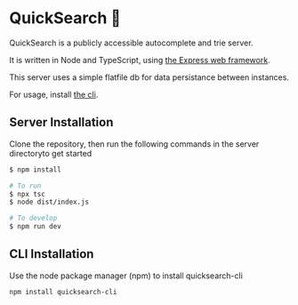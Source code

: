 # QuickSearch 🔎
QuickSearch is a publicly accessible autocomplete and trie server.

It is written in Node and TypeScript, using [the Express web framework](https://expressjs.com/).

This server uses a simple flatfile db for data persistance between instances.

For usage, install [the cli](#cli-installation).

## Server Installation
Clone the repository, then run the following commands in the server directoryto get started
```bash
$ npm install
```


```bash
# To run
$ npx tsc
$ node dist/index.js

# To develop
$ npm run dev
```

## CLI Installation
Use the node package manager (npm) to install quicksearch-cli
```
npm install quicksearch-cli
```
